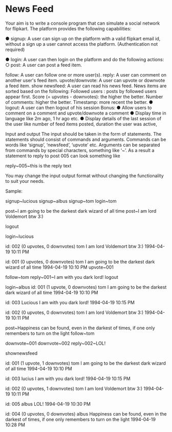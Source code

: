 # News Feed
Your aim is to write a console program that can simulate a social network for flipkart. The platform provides the following capabilities:

● signup: A user can sign up on the platform with a valid flipkart email id, without a sign up a user cannot access the platform. (Authentication not required)

● login: A user can then login on the platform and do the following actions: ○ post: A user can post a feed item.

follow: A user can follow one or more user(s).
reply: A user can comment on another user's feed item.
upvote/downvote: A user can upvote or downvote a feed item.
show newsfeed: A user can read his news feed. News items are sorted based on the following:
Followed users : posts by followed users appear first.
Score (= upvotes - downvotes): the higher the better.
Number of comments: higher the better.
Timestamp: more recent the better.
● logout: A user can then logout of his session
Bonus:
● Allow users to comment on a comment and upvote/downvote a comment
● Display time in language like 2m ago, 1 hr ago etc.
● Display details of the last session of the user like number of feed items posted, duration the user was active,

Input and output
The input should be taken in the form of statements. The statements should consist of commands and arguments. Commands can be words like ‘signup’, ‘newsfeed’, ‘upvote’ etc. Arguments can be separated from commands by special characters, something like ‘~’. As a result a statement to reply to post 005 can look something like

reply~005~this is the reply text

You may change the input output format without changing the functionality to suit your needs.

Sample:

signup~lucious
signup~albus
signup~tom
login~tom

post~I am going to be the darkest dark wizard of all time
post~I am lord Voldemort btw 3:)

logout

login~lucious

id: 002
(0 upvotes, 0 downvotes)
tom
I am lord Voldemort btw 3:)
1994-04-19 10:11 PM

id: 001
(0 upvotes, 0 downvotes)
tom
I am going to be the darkest dark wizard of all time
1994-04-19 10:10 PM
upvote~001

follow~tom
reply~001~I am with you dark lord!
logout

login~albus
id: 001
(1 upvote, 0 downvotes)
tom
I am going to be the darkest dark wizard of all time
1994-04-19 10:10 PM

id: 003
Lucious
I am with you dark lord!
1994-04-19 10:15 PM

id: 002
(0 upvotes, 0 downvotes)
tom
I am lord Voldemort btw 3:)
1994-04-19 10:11 PM

post~Happiness can be found, even in the darkest of times, if one only remembers to turn on the light
follow~tom

downvote~001
downvote~002
reply~002~LOL!

shownewsfeed

id: 001
(1 upvote, 1 downvotes)
tom
I am going to be the darkest dark wizard of all time
1994-04-19 10:10 PM

id: 003
lucius
I am with you dark lord!
1994-04-19 10:15 PM

id: 002
(0 upvotes, 1 downvotes)
tom
I am lord Voldemort btw 3:)
1994-04-19 10:11 PM

id: 005
albus
LOL!
1994-04-19 10:30 PM

id: 004
(0 upvotes, 0 downvotes)
albus
Happiness can be found, even in the darkest of times, if one only remembers to turn on the light
1994-04-19 10:28 PM

